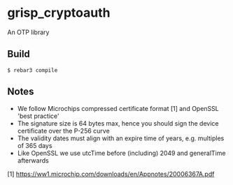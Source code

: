 grisp_cryptoauth
================

An OTP library

Build
-----

    $ rebar3 compile

Notes
-----

* We follow Microchips compressed certificate format [1] and OpenSSL 'best practice'
* The signature size is 64 bytes max, hence you should sign the device certificate over the P-256 curve
* The validity dates must align with an expire time of years, e.g. multiples of 365 days
* Like OpenSSL we use utcTime before (including) 2049 and generalTime afterwards

[1] https://ww1.microchip.com/downloads/en/Appnotes/20006367A.pdf
